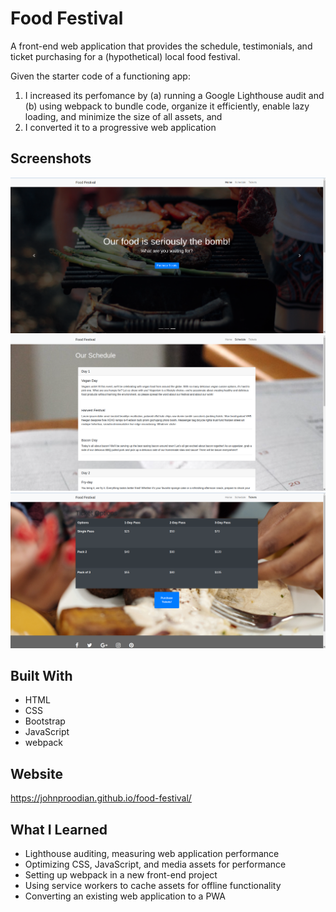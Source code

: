 # Food Festival

A front-end web application that provides the schedule, testimonials, and ticket purchasing for a (hypothetical) local food festival.

Given the starter code of a functioning app:
1. I increased its perfomance by (a) running a Google Lighthouse audit and (b) using webpack to bundle code, organize it efficiently, enable lazy loading, and minimize the size of all assets, and
2. I converted it to a progressive web application

## Screenshots
![homepage](/assets/screenshots/homepage.png)
![schedule](/assets/screenshots/schedule.png)
![tickets](/assets/screenshots/ticket-page.png)

## Built With
* HTML
* CSS
* Bootstrap
* JavaScript
* webpack

## Website
https://johnproodian.github.io/food-festival/

## What I Learned
* Lighthouse auditing, measuring web application performance
* Optimizing CSS, JavaScript, and media assets for performance
* Setting up webpack in a new front-end project
* Using service workers to cache assets for offline functionality
* Converting an existing web application to a PWA

